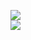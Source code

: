 [![](https://img.shields.io/badge/Made%20With-Github%20Spray-lightgrey.svg?style=for-the-badge&logo=github)](https://github.com/Annihil/github-spray#11213)  
[![](https://i.imgur.com/2DrTn0Z.gif)](https://github.com/Annihil/github-spray)